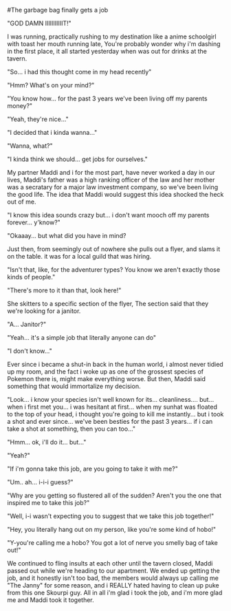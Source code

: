 #The garbage bag finally gets a job

"GOD DAMN IIIIIIIIIIIT!"

I was running, practically rushing to my destination like a anime schoolgirl with toast her mouth running late, You're probably wonder why i'm dashing in the first place, it all started yesterday when was out for drinks at the tavern.

"So... i had this thought come in my head recently"

"Hmm? What's on your mind?"

"You know how... for the past 3 years we've been living off my parents money?"

"Yeah, they're nice..."

"I decided that i kinda wanna..."

"Wanna, what?"

"I kinda think we should... get jobs for ourselves."

My partner Maddi and i for the most part, have never worked a day in our lives, Maddi's father was a high ranking officer of the law and her mother was a secratary for a major law investment company, so we've been living the good life.
The idea that Maddi would suggest this idea shocked the heck out of me.

"I know this idea sounds crazy but... i don't want mooch off my parents forever... y'know?"

"Okaaay... but what did you have in mind?

Just then, from seemingly out of nowhere she pulls out a flyer, and slams it on the table. it was for a local guild that was hiring.

"Isn't that, like, for the adventurer types? You know we aren't exactly those kinds of people."

"There's more to it than that, look here!"

She skitters to a specific section of the flyer, The section said that they we're looking for a janitor.

"A... Janitor?"

"Yeah... it's a simple job that literally anyone can do"

"I don't know..."

Ever since i became a shut-in back in the human world, i almost never tidied up my room, and the fact i woke up as one of the grossest species of Pokemon there is, might make everything worse. But then, Maddi said something that would immortalize my decision.

"Look... i know your species isn't well known for its... cleanliness.... but... when i first met you... i was hesitant at first... when my sunhat was floated to the top of your head, i thought you're going to kill me instantly... but i took a shot and ever since... we've been besties for the past 3 years... if i can take a shot at something, then you can too..."

"Hmm... ok, i'll do it... but..."

"Yeah?"

"If i'm gonna take this job, are you going to take it with me?"

"Um.. ah... i-i-i guess?"

"Why are you getting so flustered all of the sudden? Aren't you the one that inspired me to take this job?"

"Well, i-i wasn't expecting you to suggest that we take this job together!"

"Hey, you literally hang out on my person, like you're some kind of hobo!"

"Y-you're calling me a hobo? You got a lot of nerve you smelly bag of take out!"

We continued to fling insults at each other until the tavern closed, Maddi passed out while we're heading to our apartment. We ended up getting the job, and it honestly isn't too bad, the members would always up calling me "The Janny" for some reason, and i REALLY hated having to clean up puke from this one Skourpi guy. All in all i'm glad i took the job, and i'm more glad me and Maddi took it together.